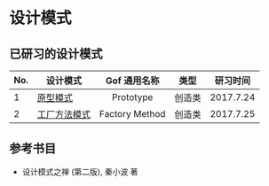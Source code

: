 # 设计模式

## 已研习的设计模式

| No. | 设计模式 | Gof 通用名称 | 类型 | 研习时间 | 
| ------- | ------- | :-------: | :-------: | :-------: |
| 1 | [原型模式](src/io/github/jingweiwang/DesignPatterns/prototype) | Prototype | 创造类 | 2017.7.24 |
| 2 | [工厂方法模式](src/io/github/jingweiwang/DesignPatterns/factory) | Factory Method | 创造类 | 2017.7.25 |


## 参考书目

- 设计模式之禅 (第二版), 秦小波 著

